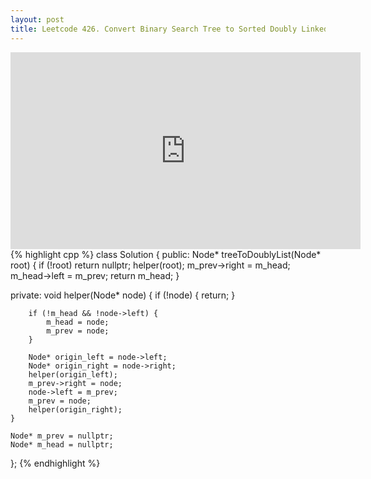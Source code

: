 ```yaml
---
layout: post
title: Leetcode 426. Convert Binary Search Tree to Sorted Doubly Linked List
---
```


<iframe width="560" height="315" src="https://www.youtube.com/embed/0v3HDQDROGc" frameborder="0" allow="autoplay; encrypted-media" allowfullscreen></iframe>
{% highlight cpp %}
class Solution {
public:
    Node* treeToDoublyList(Node* root) {
        if (!root) return nullptr;
        helper(root);
        m_prev->right = m_head;
        m_head->left = m_prev;
        return m_head;
    }

private:
    void helper(Node* node) {
        if (!node) {
            return;
        }
        
        if (!m_head && !node->left) {
            m_head = node;
            m_prev = node;
        }
        
        Node* origin_left = node->left;
        Node* origin_right = node->right;
        helper(origin_left);
        m_prev->right = node;
        node->left = m_prev;
        m_prev = node;
        helper(origin_right);
    }
    
    Node* m_prev = nullptr;
    Node* m_head = nullptr;
};
{% endhighlight %}
